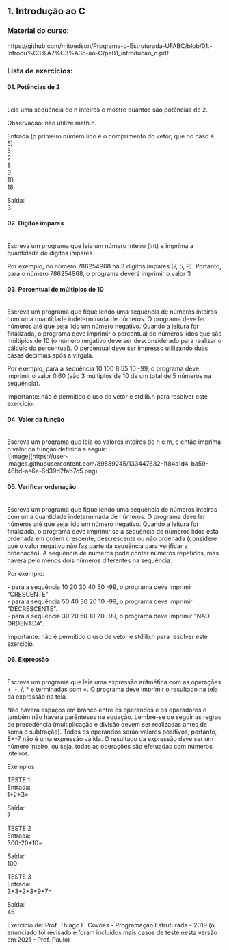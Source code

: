 <h2>1. Introdução ao C</h2>

<h3>Material do curso:</h3>
https://github.com/mitoedson/Programa-o-Estruturada-UFABC/blob/01.-Introdu%C3%A7%C3%A3o-ao-C/pe01_introducao_c.pdf

<h3>Lista de exercícios: </h3>
<p>
<h4>01. Potências de 2</h4><br>
Leia uma sequência de n inteiros e mostre quantos são potências de 2.
<p>
Observação: não utilize math.h.
<p>
Entrada (o primeiro número lido é o comprimento do vetor, que no caso é 5):<br>
5<br>
2<br>
8<br>
9<br>
10<br>
16
<p>
Saída:<br>
3
<p>  
<h4>02. Dígitos ímpares</h4><br>
Escreva um programa que leia um número inteiro (int) e imprima a quantidade de dígitos ímpares.
<p>
Por exemplo, no número 786254968 há 3 dígitos ímpares (7, 5, 9). Portanto, para o número 786254968, o programa deverá imprimir o valor 3  
<p>  
<h4>03. Percentual de múltiplos de 10</h4><br>
Escreva um programa que fique lendo uma sequência de números inteiros com uma quantidade indeterminada de números. O programa deve ler números até que seja lido um número negativo. Quando a leitura for finalizada, o programa deve imprimir o percentual de números lidos que são múltiplos de 10 (o número negativo deve ser desconsiderado para realizar o cálculo do percentual). O percentual deve ser impresso utilizando duas casas decimais após a vírgula.
<p>
Por exemplo, para a sequência 10 100 8 55 10 -99, o programa deve imprimir o valor 0.60 (são 3 múltiplos de 10 de um total de 5 números na sequência).
<p>
Importante: não é permitido o uso de vetor e stdlib.h para resolver este exercício.  
<p>  
<h4>04. Valor da função</h4><br>
Escreva um programa que leia os valores inteiros de n e m, e então imprima o valor da função definida a seguir:  <br>
![image](https://user-images.githubusercontent.com/89589245/133447632-1f84a1d4-ba59-46bd-ae6e-6d39d2fab7c5.png)

<p>  
<h4>05. Verificar ordenação</h4><br>
Escreva um programa que fique lendo uma sequência de números inteiros com uma quantidade indeterminada de números. O programa deve ler números até que seja lido um número negativo. Quando a leitura for finalizada, o programa deve imprimir se a sequência de números lidos está ordenada em ordem crescente, descrescente ou não ordenada (considere que o valor negativo não faz parte da sequência para verificar a ordenação). A sequência de números pode conter números repetidos, mas haverá pelo menos dois números diferentes na sequência.
<p>
Por exemplo:
<p>
- para a sequência 10 20 30 40 50 -99, o programa deve imprimir "CRESCENTE"<br>
- para a sequência 50 40 30 20 10 -99, o programa deve imprimir "DECRESCENTE".<br>
- para a sequência 30 20 50 10 20 -99, o programa deve imprimir "NAO ORDENADA".
<p>
Importante: não é permitido o uso de vetor e stdlib.h para resolver este exercício.  
<p>  
<h4>06. Expressão</h4><br>
Escreva um programa que leia uma expressão aritmética com as operações +, -, /, * e terminadas com =. O programa deve imprimir o resultado na tela da expressão na tela.
<p>
Não haverá espaços em branco entre os operandos e os operadores e também não haverá parênteses na equação. Lembre-se de seguir as regras de precedência (multiplicação e divisão devem ser realizadas antes de soma e subtração). Todos os operandos serão valores positivos, portanto, 8+-7 não é uma expressão válida. O resultado da expressão deve ser um número inteiro, ou seja, todas as operações são efetuadas com números inteiros.
<p>
Exemplos
<p>
TESTE 1<br>
Entrada:<br>
1+2*3=
<p>
Saída:<br>
7
<p>
TESTE 2<br>
Entrada:<br>
300-20*10=
<p>
Saída:<br>
100
<p>
TESTE 3<br>
Entrada:<br>
3*3+2+3*9+7=
<p>
Saída:<br>
45
<p>
Exercício de: Prof. Thiago F. Covões - Programação Estruturada - 2019 (o enunciado foi revisado e foram incluídos mais casos de teste nesta versão em 2021 - Prof. Paulo)
